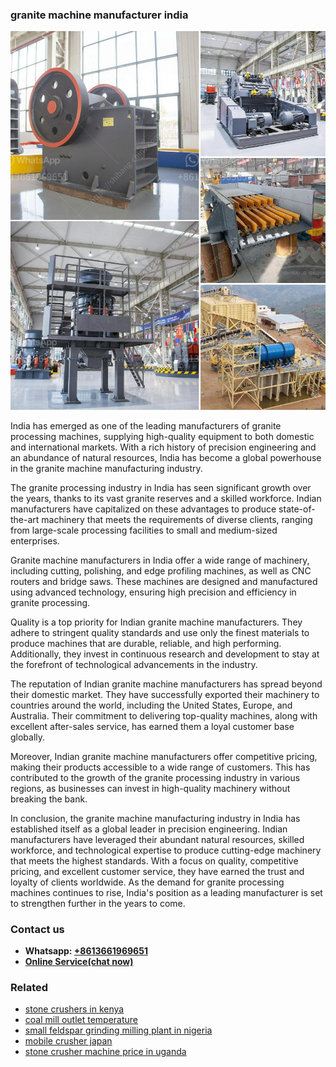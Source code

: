 <h3>granite machine manufacturer india</h3><img src='1706768200.jpg' alt=''><p>India has emerged as one of the leading manufacturers of granite processing machines, supplying high-quality equipment to both domestic and international markets. With a rich history of precision engineering and an abundance of natural resources, India has become a global powerhouse in the granite machine manufacturing industry.</p><p>The granite processing industry in India has seen significant growth over the years, thanks to its vast granite reserves and a skilled workforce. Indian manufacturers have capitalized on these advantages to produce state-of-the-art machinery that meets the requirements of diverse clients, ranging from large-scale processing facilities to small and medium-sized enterprises.</p><p>Granite machine manufacturers in India offer a wide range of machinery, including cutting, polishing, and edge profiling machines, as well as CNC routers and bridge saws. These machines are designed and manufactured using advanced technology, ensuring high precision and efficiency in granite processing.</p><p>Quality is a top priority for Indian granite machine manufacturers. They adhere to stringent quality standards and use only the finest materials to produce machines that are durable, reliable, and high performing. Additionally, they invest in continuous research and development to stay at the forefront of technological advancements in the industry.</p><p>The reputation of Indian granite machine manufacturers has spread beyond their domestic market. They have successfully exported their machinery to countries around the world, including the United States, Europe, and Australia. Their commitment to delivering top-quality machines, along with excellent after-sales service, has earned them a loyal customer base globally.</p><p>Moreover, Indian granite machine manufacturers offer competitive pricing, making their products accessible to a wide range of customers. This has contributed to the growth of the granite processing industry in various regions, as businesses can invest in high-quality machinery without breaking the bank.</p><p>In conclusion, the granite machine manufacturing industry in India has established itself as a global leader in precision engineering. Indian manufacturers have leveraged their abundant natural resources, skilled workforce, and technological expertise to produce cutting-edge machinery that meets the highest standards. With a focus on quality, competitive pricing, and excellent customer service, they have earned the trust and loyalty of clients worldwide. As the demand for granite processing machines continues to rise, India's position as a leading manufacturer is set to strengthen further in the years to come.</p><h3>Contact us</h3><ul><li><strong>Whatsapp:&nbsp;<a href="https://wa.me/8613661969651">+8613661969651</a></strong></li><li><a href="https://swt.shibang-china.com/?git&amp;zhl&amp;granite machine manufacturer india"><strong>Online Service(chat now)</strong></a></li></ul><h3>Related</h3><ul><li><a href='stone crushers in kenya.md'>stone crushers in kenya</a></li><li><a href='coal mill outlet temperature.md'>coal mill outlet temperature</a></li><li><a href='small feldspar grinding milling plant in nigeria.md'>small feldspar grinding milling plant in nigeria</a></li><li><a href='mobile crusher japan.md'>mobile crusher japan</a></li><li><a href='stone crusher machine price in uganda.md'>stone crusher machine price in uganda</a></li></ul>